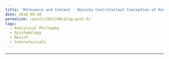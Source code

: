 ```yaml
---
title: 'Relevance and Context - Nozicks Contrafactual Conception of Knowledge and Relevant Alternatives'
date: 2018-09-30
permalink: /posts/2012/08/blog-post-5/
tags:
  - Analytical Philsophy
  - Epistemology
  - Nozick
  - Contrafactuals
---
```



------